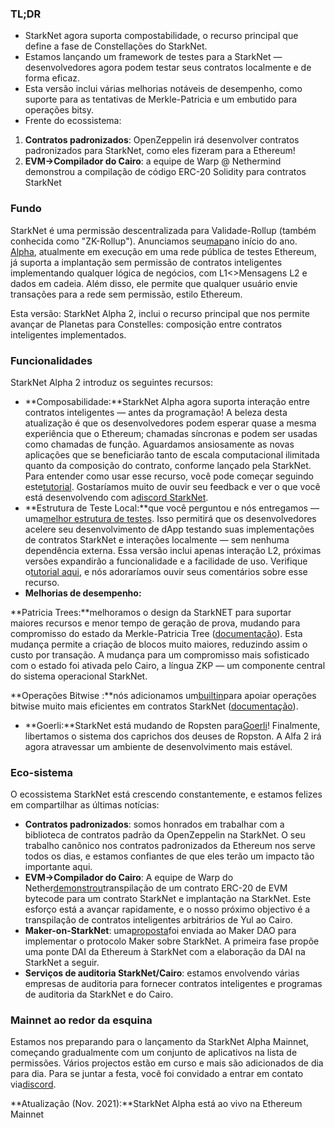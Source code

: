 ### TL;DR

* StarkNet agora suporta compostabilidade, o recurso principal que define a fase de Constellações do StarkNet.
* Estamos lançando um framework de testes para a StarkNet — desenvolvedores agora podem testar seus contratos localmente e de forma eficaz.
* Esta versão inclui várias melhorias notáveis de desempenho, como suporte para as tentativas de Merkle-Patricia e um embutido para operações bitsy.
* Frente do ecossistema:

1. **Contratos padronizados**: OpenZeppelin irá desenvolver contratos padronizados para StarkNet, como eles fizeram para a Ethereum!
2. **EVM->Compilador do Cairo**: a equipe de Warp @ Nethermind demonstrou a compilação de código ERC-20 Solidity para contratos StarkNet

### Fundo

StarkNet é uma permissão descentralizada para Validade-Rollup (também conhecida como "ZK-Rollup"). Anunciamos seu[mapa](https://medium.com/starkware/on-the-road-to-starknet-a-permissionless-stark-powered-l2-zk-rollup-83be53640880)no início do ano. [Alpha](https://medium.com/starkware/starknet-alpha-1-90c3348cca4f), atualmente em execução em uma rede pública de testes Ethereum, já suporta a implantação sem permissão de contratos inteligentes implementando qualquer lógica de negócios, com L1<>Mensagens L2 e dados em cadeia. Além disso, ele permite que qualquer usuário envie transações para a rede sem permissão, estilo Ethereum.

Esta versão: StarkNet Alpha 2, inclui o recurso principal que nos permite avançar de Planetas para Constelles: composição entre contratos inteligentes implementados.

### Funcionalidades

StarkNet Alpha 2 introduz os seguintes recursos:

* **Composabilidade:**StarkNet Alpha agora suporta interação entre contratos inteligentes — antes da programação! A beleza desta atualização é que os desenvolvedores podem esperar quase a mesma experiência que o Ethereum; chamadas síncronas e podem ser usadas como chamadas de função. Aguardamos ansiosamente as novas aplicações que se beneficiarão tanto de escala computacional ilimitada quanto da composição do contrato, conforme lançado pela StarkNet. Para entender como usar esse recurso, você pode começar seguindo este[tutorial](https://www.cairo-lang.org/docs/hello_starknet/calling_contracts.html). Gostaríamos muito de ouvir seu feedback e ver o que você está desenvolvendo com a[discord StarkNet](https://discord.gg/uJ9HZTUk2Y).
* **Estrutura de Teste Local:**que você perguntou e nós entregamos — uma[melhor estrutura de testes](https://github.com/starkware-libs/cairo-lang/tree/master/src/starkware/starknet/testing). Isso permitirá que os desenvolvedores acelere seu desenvolvimento de dApp testando suas implementações de contratos StarkNet e interações localmente — sem nenhuma dependência externa. Essa versão inclui apenas interação L2, próximas versões expandirão a funcionalidade e a facilidade de uso. Verifique o[tutorial aqui](https://www.cairo-lang.org/docs/hello_starknet/unit_tests.html), e nós adoraríamos ouvir seus comentários sobre esse recurso.
* **Melhorias de desempenho:**

**Patricia Trees:**melhoramos o design da StarkNET para suportar maiores recursos e menor tempo de geração de prova, mudando para compromisso do estado da Merkle-Patricia Tree ([documentação](https://github.com/starkware-libs/cairo-lang/blob/master/src/starkware/cairo/common/patricia_utils.py)). Esta mudança permite a criação de blocos muito maiores, reduzindo assim o custo por transação. A mudança para um compromisso mais sofisticado com o estado foi ativada pelo Cairo, a língua ZKP — um componente central do sistema operacional StarkNet.

**Operações Bitwise :**nós adicionamos um[builtin](https://www.cairo-lang.org/docs/how_cairo_works/builtins.html)para apoiar operações bitwise muito mais eficientes em contratos StarkNet ([documentação](https://www.cairo-lang.org/docs/reference/common_library.html#common-library-bitwise)).

* **Goerli:**StarkNet está mudando de Ropsten para[Goerli](https://goerli.etherscan.io/address/0xee02F29aE9A4988aE064940bF11954d6eafE26Ac)! Finalmente, libertamos o sistema dos caprichos dos deuses de Ropston. A Alfa 2 irá agora atravessar um ambiente de desenvolvimento mais estável.

### Eco-sistema

O ecossistema StarkNet está crescendo constantemente, e estamos felizes em compartilhar as últimas notícias:

* **Contratos padronizados**: somos honrados em trabalhar com a biblioteca de contratos padrão da OpenZeppelin na StarkNet. O seu trabalho canônico nos contratos padronizados da Ethereum nos serve todos os dias, e estamos confiantes de que eles terão um impacto tão importante aqui.
* **EVM->Compilador do Cairo**: A equipe de Warp do Nether[demonstrou](https://medium.com/nethermind-eth/warp-your-way-to-starknet-ddd6856875e0)transpilação de um contrato ERC-20 de EVM bytecode para um contrato StarkNet e implantação na StarkNet. Este esforço está a avançar rapidamente, e o nosso próximo objectivo é a transpilação de contratos inteligentes arbitrários de Yul ao Cairo.
* **Maker-on-StarkNet**: uma[proposta](https://forum.makerdao.com/t/mip39c2-sp19-adding-the-starknet-engineering-core-unit-sne-001/9745)foi enviada ao Maker DAO para implementar o protocolo Maker sobre StarkNet. A primeira fase propõe uma ponte DAI da Ethereum à StarkNet com a elaboração da DAI na StarkNet a seguir.
* **Serviços de auditoria StarkNet/Cairo**: estamos envolvendo várias empresas de auditoria para fornecer contratos inteligentes e programas de auditoria da StarkNet e do Cairo.

### Mainnet ao redor da esquina

Estamos nos preparando para o lançamento da StarkNet Alpha Mainnet, começando gradualmente com um conjunto de aplicativos na lista de permissões. Vários projectos estão em curso e mais são adicionados de dia para dia. Para se juntar a festa, você foi convidado a entrar em contato via[discord](https://discord.gg/uJ9HZTUk2Y).

**Atualização (Nov. 2021):**StarkNet Alpha está ao vivo na Ethereum Mainnet